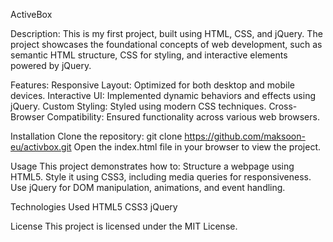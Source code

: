 ActiveBox

Description:
  This is my first project, built using HTML, CSS, and jQuery. The project showcases the foundational concepts of web development, such as semantic HTML structure, CSS for styling, and interactive elements powered by jQuery.

Features:
  Responsive Layout: Optimized for both desktop and mobile devices.
  Interactive UI: Implemented dynamic behaviors and effects using jQuery.
  Custom Styling: Styled using modern CSS techniques.
  Cross-Browser Compatibility: Ensured functionality across various web browsers.
  
Installation
  Clone the repository:
  git clone https://github.com/maksoon-eu/activbox.git
  Open the index.html file in your browser to view the project.

Usage
  This project demonstrates how to:
  Structure a webpage using HTML5.
  Style it using CSS3, including media queries for responsiveness.
  Use jQuery for DOM manipulation, animations, and event handling.
  
Technologies Used
  HTML5
  CSS3
  jQuery
  
License
  This project is licensed under the MIT License.
